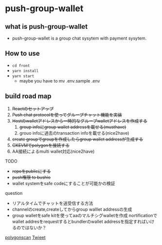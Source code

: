 
# push-group-wallet
## what is push-group-wallet
- push-group-wallet is a group chat sysytem with payment sysytem.

## How to use
- `cd front`
- `yarn install`
- `yarn start`
	- maybe you have to mv .env.sample .env

## build road map
1. ~~Reactのセットアップ~~
1. ~~Push chat protocolを使ってグループチャット機能を実装~~
1. ~~Hostのwalletアドレスから一時的なグループwalletアドレスを作成する~~
	1. ~~group infoにgroup wallet addressを載せる(musthave)~~
	1. grouo infoに過去のtransaction infoを載せる(nice2have)
1. ~~create groupでgroupを作成したらgroup wallet addressが生成する~~
1. ~~GKEVMでpolygonを接続する~~
1. AA接続によるmulti wallet対応(nice2have)

TODO
- ~~repoをpublicにする~~
- ~~push権限 to bushio~~
- wallet systemをsafe codeにすることが可能かの検証

question
- リアルタイムでチャットを送受信する方法
- channelのcreate,createしてからgroup walllet addressの生成
- group walletをsafe kitを使ってaaのマルチシグwalletを作成
	nortificationでwallet addresをrequestするとbundlerのwallet addressを指定すればいけるのではないか？

[polygonscan](https://testnet-zkevm.polygonscan.com/address/0x92cBb9699667cCd685167e4C72d1c6718155be8A)
[Twieet](https://twitter.com/sora_grayscale/status/1647352202665795584?s=20)

